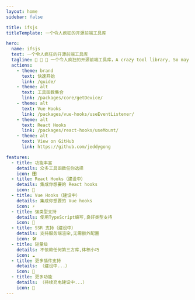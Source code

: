```yaml
---
layout: home
sidebar: false

title: ifsjs
titleTemplate: 一个令人疯狂的开源前端工具库

hero:
  name: ifsjs
  text: 一个令人疯狂的开源前端工具库
  tagline: 🎉 🎉 🎉 一个令人疯狂的开源前端工具库，A crazy tool library, So may you v me 50？
  actions:
    - theme: brand
      text: 快速开始
      link: /guide/
    - theme: alt
      text: 工具函数集合
      link: /packages/core/getDevice/
    - theme: alt
      text: Vue Hooks
      link: /packages/vue-hooks/useEventListener/
    - theme: alt
      text: React Hooks
      link: /packages/react-hooks/useMount/
    - theme: alt
      text: View on GitHub
      link: https://github.com/jeddygong

features:
  - title: 功能丰富
    details: 众多工具函数任你选择
    icon: 🎛
  - title: React Hooks（建设中）
    details: 集成你想要的 React hooks
    icon: 🚀
  - title: Vue Hooks（建设中）
    details: 集成你想要的 Vue hooks
    icon: ⚡
  - title: 强类型支持
    details: 使用TypeScript编写,良好类型支持
    icon: 🦾
  - title: SSR 支持（建设中）
    details: 支持服务端渲染,无需额外配置
    icon: 🛠
  - title: 轻量级
    details: 不依赖任何第三方库,体积小巧
    icon: ☁️
  - title: 更多插件支持
    details: （建设中...）
    icon: 🔌
  - title: 更多功能
    details: （持续充电建设中...）
    icon: 🔋
---
```

